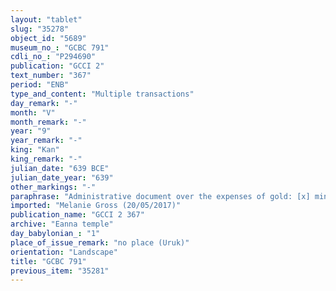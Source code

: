 ```yaml
---
layout: "tablet"
slug: "35278"
object_id: "5689"
museum_no_: "GCBC 791"
cdli_no_: "P294690"
publication: "GCCI 2"
text_number: "367"
period: "ENB"
type_and_content: "Multiple transactions"
day_remark: "-"
month: "V"
month_remark: "-"
year: "9"
year_remark: "-"
king: "Kan"
king_remark: "-"
julian_date: "639 BCE"
julian_date_year: "639"
other_markings: "-"
paraphrase: "Administrative document over the expenses of gold: [x] minas and 13 shekels of gold for 937 rosettes (<em>ajaru</em>) and <em>ten&scaron;&ucirc;</em>-ornaments, decoration for <em>mu&scaron;iptu</em>-garments, and [x] and 55 shekels of gold for [x] big and [x] small lions, again perhaps small decoration objects for garments. Penalty clause."
imported: "Melanie Gross (20/05/2017)"
publication_name: "GCCI 2 367"
archive: "Eanna temple"
day_babylonian_: "1"
place_of_issue_remark: "no place (Uruk)"
orientation: "Landscape"
title: "GCBC 791"
previous_item: "35281"
---
```


